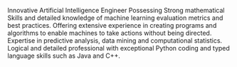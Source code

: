 Innovative Artificial Intelligence Engineer Possessing Strong mathematical
Skills and detailed knowledge of machine learning evaluation metrics and
best practices. Offering extensive experience in creating programs and
algorithms to enable machines to take actions without being directed.
Expertise in predictive analysis, data mining and computational statistics.
Logical and detailed professional with exceptional Python coding and
typed language skills such as Java and C++.
